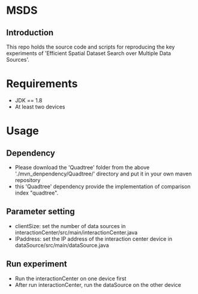 # MSDS
Introduction
-------------
This repo holds the source code and scripts for reproducing the key experiments of 'Efficient Spatial Dataset Search over Multiple Data Sources'.

Requirements
============
* JDK == 1.8
* At least two devices


Usage
============
Dependency
-----------
* Please download the 'Quadtree' folder from the above './mvn_denpendency/Quadtree/' directory and put it in your own maven repository
* this 'Quadtree' dependency provide the implementation of comparison index "quadtree".


Parameter setting
-----------
* clientSize: set the number of data sources in interactionCenter/src/main/interactionCenter.java
* IPaddress: set the IP address of the interaction center device in dataSource/src/main/dataSource.java

Run experiment
----------
* Run the interactionCenter on one device first
* After run interactionCenter, run the dataSource on the other device